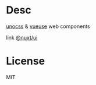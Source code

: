 # Desc

[unocss](https://github.com/unocss/unocss) & [vueuse](https://github.com/vueuse/vueuse) web components

link [@nuxt/ui](https://github.com/nuxt/ui)

# License

MIT
